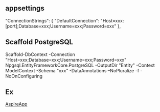 ## appsettings
  "ConnectionStrings": {
    "DefaultConnection": "Host=xxx:[port];Database=xxx;Username=xxx;Password=xxx"
  },

## Scaffold PostgreSQL
Scaffold-DbContext -Connection "Host=xxx;Database=xxx;Username=xxx;Password=xxx" Npgsql.EntityFrameworkCore.PostgreSQL -OutputDir "Entity" -Context ModelContext -Schema "xxx" -DataAnnotations –NoPluralize -f -NoOnConfiguring

## Ex
[AspireApp](https://github.com/godsnew2542/AspireApp1)
